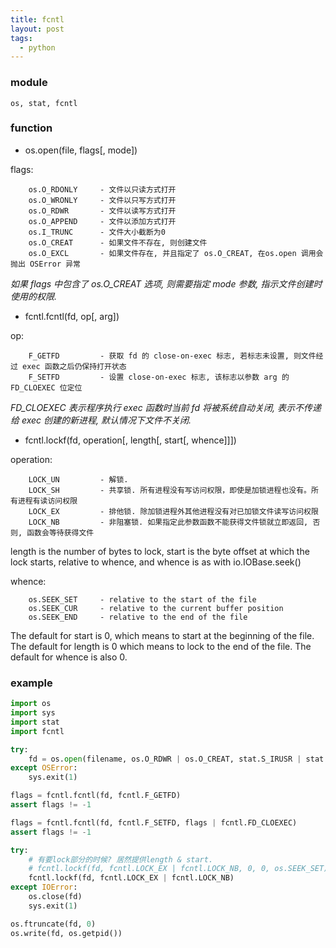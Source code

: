 ```yaml
---
title: fcntl
layout: post
tags:
  - python
---
```


### module

```nohighlight
os, stat, fcntl
```

### function

* os.open(file, flags[, mode])

flags:

```nohighlight
    os.O_RDONLY     - 文件以只读方式打开
    os.O_WRONLY     - 文件以只写方式打开
    os.O_RDWR       - 文件以读写方式打开
    os.O_APPEND     - 文件以添加方式打开
    os.I_TRUNC      - 文件大小截断为0
    os.O_CREAT      - 如果文件不存在, 则创建文件
    os.O_EXCL       - 如果文件存在, 并且指定了 os.O_CREAT, 在os.open 调用会抛出 OSError 异常
```

*如果 flags 中包含了 os.O_CREAT 选项, 则需要指定 mode 参数, 指示文件创建时使用的权限.*

* fcntl.fcntl(fd, op[, arg])

op:

```nohighlight
    F_GETFD         - 获取 fd 的 close-on-exec 标志, 若标志未设置, 则文件经过 exec 函数之后仍保持打开状态
    F_SETFD         - 设置 close-on-exec 标志, 该标志以参数 arg 的 FD_CLOEXEC 位定位
```

*FD_CLOEXEC 表示程序执行 exec 函数时当前 fd 将被系统自动关闭, 表示不传递给 exec 创建的新进程, 默认情况下文件不关闭.*

* fcntl.lockf(fd, operation[, length[, start[, whence]]])

operation:

```nohighlight
    LOCK_UN         - 解锁.
    LOCK_SH         - 共享锁. 所有进程没有写访问权限，即使是加锁进程也没有。所有进程有读访问权限
    LOCK_EX         - 排他锁. 除加锁进程外其他进程没有对已加锁文件读写访问权限
    LOCK_NB         - 非阻塞锁. 如果指定此参数函数不能获得文件锁就立即返回, 否则, 函数会等待获得文件
```

length is the number of bytes to lock, start is the byte offset at which the lock starts, relative to whence, and whence is as with io.IOBase.seek()

whence:

```nohighlight
    os.SEEK_SET     - relative to the start of the file
    os.SEEK_CUR     - relative to the current buffer position
    os.SEEK_END     - relative to the end of the file
```

The default for start is 0, which means to start at the beginning of the file. The default for length is 0 which means to lock to the end of the file. The default for whence is also 0.


### example

```python
import os
import sys
import stat
import fcntl

try:
    fd = os.open(filename, os.O_RDWR | os.O_CREAT, stat.S_IRUSR | stat.S_IWUSR)
except OSError:
    sys.exit(1)

flags = fcntl.fcntl(fd, fcntl.F_GETFD)
assert flags != -1

flags = fcntl.fcntl(fd, fcntl.F_SETFD, flags | fcntl.FD_CLOEXEC)
assert flags != -1

try:
    # 有要lock部分的时候? 居然提供length & start.
    # fcntl.lockf(fd, fcntl.LOCK_EX | fcntl.LOCK_NB, 0, 0, os.SEEK_SET)
    fcntl.lockf(fd, fcntl.LOCK_EX | fcntl.LOCK_NB)
except IOError:
    os.close(fd)
    sys.exit(1)

os.ftruncate(fd, 0)
os.write(fd, os.getpid())
```
